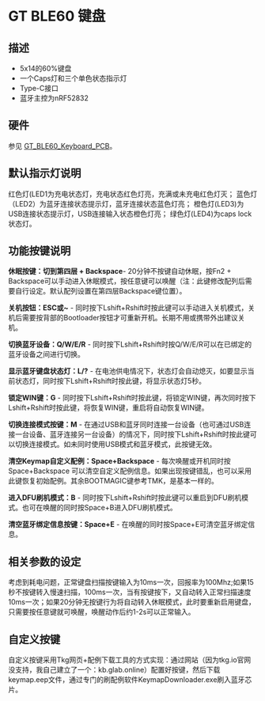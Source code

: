 # GT BLE60 键盘

## 描述

- 5x14的60%键盘
- 一个Caps灯和三个单色状态指示灯
- Type-C接口
- 蓝牙主控为nRF52832

## 硬件

参见 [GT_BLE60_Keyboard_PCB](https://github.com/genokolar/GT_BLE60_Keyboard_PCB)。

## 默认指示灯说明

红色灯(LED1为充电状态灯，充电状态红色灯亮，充满或未充电红色灯灭；
蓝色灯（LED2）为蓝牙连接状态提示灯，蓝牙连接状态蓝色灯亮；
橙色灯(LED3)为USB连接状态提示灯，USB连接输入状态橙色灯亮；
绿色灯(LED4)为caps lock状态灯。

## 功能按键说明


**休眠按键：切到第四层 + Backspace**- 20分钟不按键自动休眠，按Fn2 + Backspace可以手动进入休眠模式，按任意键可以唤醒（注：此键修改配列后需要自行设定。默认配列设置在第四层Backspace键位置）。

**关机按钮：ESC或~**  - 同时按下Lshift+Rshift时按此键可以手动进入关机模式，关机后需要按背部的Bootloader按钮才可重新开机。长期不用或携带外出建议关机。  

**切换蓝牙设备：Q/W/E/R** - 同时按下Lshift+Rshift时按Q/W/E/R可以在已绑定的蓝牙设备之间进行切换。  

**显示蓝牙键盘状态灯：L/?** - 在电池供电情况下，状态灯会自动熄灭，如要显示当前状态灯，同时按下Lshift+Rshift时按此键，将显示状态灯5秒。  

**锁定WIN键：G** - 同时按下Lshift+Rshift时按此键，将锁定WIN键，再次同时按下Lshift+Rshift时按此键，将恢复WIN键，重启将自动恢复WIN键。  

**切换连接模式按键：M** - 在通过USB和蓝牙同时连接一台设备（也可通过USB连接一台设备、蓝牙连接另一台设备）的情况下，同时按下Lshift+Rshift时按此键可以切换连接模式。如未同时使用USB模式和蓝牙模式，此按键无效。  

**清空Keymap自定义配例：Space+Backspace** - 每次唤醒或开机同时按Space+Backspace 可以清空自定义配例信息。如果出现按键错乱，也可以采用此键恢复初始配例。其余BOOTMAGIC键参考TMK，是基本一样的。  

**进入DFU刷机模式：B** - 同时按下Lshift+Rshift时按此键可以重启到DFU刷机模式。也可在唤醒的同时按Space+B进入DFU刷机模式。

**清空蓝牙绑定信息按键：Space+E** - 在唤醒的同时按Space+E可清空蓝牙绑定信息。 

## 相关参数的设定

考虑到耗电问题，正常键盘扫描按键输入为10ms一次，回报率为100Mhz;如果15秒不按键转入慢速扫描，100ms一次，当有按键按下，又自动转入正常扫描速度10ms一次；如果20分钟无按键行为将自动转入休眠模式，此时要重新启用键盘，只需要按任意键就可唤醒，唤醒动作后约1-2s可以正常输入。  

## 自定义按键
自定义按键采用Tkg网页+配例下载工具的方式实现：通过网站（因为tkg.io官网没支持，我自己建立了一个：kb.glab.online）配置好按键，然后下载keymap.eep文件，通过专门的刷配例软件KeymapDownloader.exe刷入蓝牙芯片。  